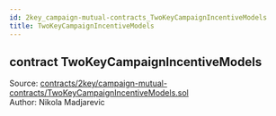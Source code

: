 ```yaml
---
id: 2key_campaign-mutual-contracts_TwoKeyCampaignIncentiveModels
title: TwoKeyCampaignIncentiveModels
---
```


<div class="contract-doc"><div class="contract"><h2 class="contract-header"><span class="contract-kind">contract</span> TwoKeyCampaignIncentiveModels</h2><div class="source">Source: <a href="https://github.com/2keynet/web3-alpha/blob/v0.0.3/contracts/2key/campaign-mutual-contracts/TwoKeyCampaignIncentiveModels.sol" target="_blank">contracts/2key/campaign-mutual-contracts/TwoKeyCampaignIncentiveModels.sol</a></div><div class="author">Author: Nikola Madjarevic</div></div></div>
